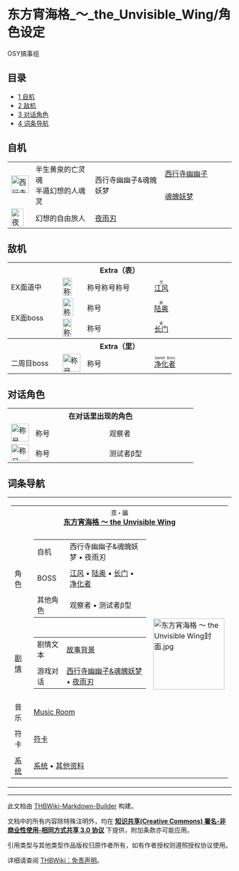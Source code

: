 # 东方宵海格_～_the_Unvisible_Wing/角色设定

<!-- source html: G:\repos\THBWiki-Markdown-Builder\THBWikiMarkdown\Temp\main\2\23\ns0%3A%E4%B8%9C%E6%96%B9%E5%AE%B5%E6%B5%B7%E6%A0%BC_%EF%BD%9E_the_Unvisible_Wing%2F%E8%A7%92%E8%89%B2%E8%AE%BE%E5%AE%9A.html -->

OSY搞事组


## 目录

- [1 自机](#自机)
- [2 敌机](#敌机)
- [3 对话角色](#对话角色)
- [4 词条导航](#词条导航)





## 自机

<table><tbody><tr><td style="min-width:40px;" rowspan="2"><div class="center"><div class="floatnone"><a href="./文件-宵海格_幽幽子和妖梦.png.md" class="image" title="西行寺幽幽子&amp;魂魄妖梦"><img alt="西行寺幽幽子&amp;魂魄妖梦" src="https://upload.thwiki.cc/thumb/3/37/%E5%AE%B5%E6%B5%B7%E6%A0%BC_%E5%B9%BD%E5%B9%BD%E5%AD%90%E5%92%8C%E5%A6%96%E6%A2%A6.png/40px-%E5%AE%B5%E6%B5%B7%E6%A0%BC_%E5%B9%BD%E5%B9%BD%E5%AD%90%E5%92%8C%E5%A6%96%E6%A2%A6.png" decoding="async" loading="lazy" width="40" height="40" srcset="https://upload.thwiki.cc/thumb/3/37/%E5%AE%B5%E6%B5%B7%E6%A0%BC_%E5%B9%BD%E5%B9%BD%E5%AD%90%E5%92%8C%E5%A6%96%E6%A2%A6.png/60px-%E5%AE%B5%E6%B5%B7%E6%A0%BC_%E5%B9%BD%E5%B9%BD%E5%AD%90%E5%92%8C%E5%A6%96%E6%A2%A6.png 1.5x, https://upload.thwiki.cc/thumb/3/37/%E5%AE%B5%E6%B5%B7%E6%A0%BC_%E5%B9%BD%E5%B9%BD%E5%AD%90%E5%92%8C%E5%A6%96%E6%A2%A6.png/80px-%E5%AE%B5%E6%B5%B7%E6%A0%BC_%E5%B9%BD%E5%B9%BD%E5%AD%90%E5%92%8C%E5%A6%96%E6%A2%A6.png 2x" data-file-width="2000" data-file-height="2000"></a></div></div></td> <td style="width:150px;padding:3px 9px 3px 7px;" rowspan="2">半生黄泉的亡灵魂<br>半遁幻想的人魂灵 </td><td style="width:180px;padding:3px 9px 3px 7px;" rowspan="2">西行寺幽幽子&amp;魂魄妖梦</td><td style="width:180px;padding:3px 9px 3px 7px;"> <a href="./西行寺幽幽子.md" title="西行寺幽幽子">西行寺幽幽子</a></td></tr><tr><td style="width:150px;padding:3px 9px 3px 7px;"><a href="./魂魄妖梦.md" title="魂魄妖梦">魂魄妖梦</a></td></tr>
<tr><td style="min-width:40px;" rowspan=""><div class="center"><div class="floatnone"><a href="./文件-宵海格_夜雨刃.png.md" class="image" title="夜雨刃"><img alt="夜雨刃" src="https://upload.thwiki.cc/thumb/0/06/%E5%AE%B5%E6%B5%B7%E6%A0%BC_%E5%A4%9C%E9%9B%A8%E5%88%83.png/28px-%E5%AE%B5%E6%B5%B7%E6%A0%BC_%E5%A4%9C%E9%9B%A8%E5%88%83.png" decoding="async" loading="lazy" width="28" height="40" srcset="https://upload.thwiki.cc/thumb/0/06/%E5%AE%B5%E6%B5%B7%E6%A0%BC_%E5%A4%9C%E9%9B%A8%E5%88%83.png/41px-%E5%AE%B5%E6%B5%B7%E6%A0%BC_%E5%A4%9C%E9%9B%A8%E5%88%83.png 1.5x, https://upload.thwiki.cc/thumb/0/06/%E5%AE%B5%E6%B5%B7%E6%A0%BC_%E5%A4%9C%E9%9B%A8%E5%88%83.png/55px-%E5%AE%B5%E6%B5%B7%E6%A0%BC_%E5%A4%9C%E9%9B%A8%E5%88%83.png 2x" data-file-width="312" data-file-height="450"></a></div></div></td> <td style="width:150px;padding:3px 9px 3px 7px;" rowspan="">幻想的自由旅人 </td><td style="width:180px;padding:3px 9px 3px 7px;"><a href="./夜雨刃.md" title="夜雨刃">夜雨刃</a></td></tr></tbody></table>



## 敌机

<table><tbody><tr><th colspan="4"><b>Extra（表）</b></th></tr><tr><td class="bg-color-info-10" style="min-width:100px">EX面道中</td><td><div class="center"><div class="floatnone"><a href="./文件-江风.png.md" class="image" title="称号称号称号 [江风 (茳) ]"><img alt="称号称号称号 [江风 (茳) ]" src="https://upload.thwiki.cc/thumb/a/ae/%E6%B1%9F%E9%A3%8E.png/21px-%E6%B1%9F%E9%A3%8E.png" decoding="async" loading="lazy" width="21" height="40" srcset="https://upload.thwiki.cc/thumb/a/ae/%E6%B1%9F%E9%A3%8E.png/31px-%E6%B1%9F%E9%A3%8E.png 1.5x, https://upload.thwiki.cc/thumb/a/ae/%E6%B1%9F%E9%A3%8E.png/42px-%E6%B1%9F%E9%A3%8E.png 2x" data-file-width="614" data-file-height="1164"></a></div></div></td> <td style="width:px;padding:3px 9px 3px 7px;">称号称号称号</td><td style="width:180px;padding:3px 9px 3px 7px;"> <a href="/index.php?title=%E4%B8%9C%E6%96%B9%E5%AE%B5%E6%B5%B7%E6%A0%BC_%EF%BD%9E_the_Unvisible_Wing/%E8%A7%92%E8%89%B2%E8%AE%BE%E5%AE%9A/%E6%B1%9F%E9%A3%8E&amp;action=edit&amp;redlink=1" class="new" title="东方宵海格 ～ the Unvisible Wing/角色设定/江风（页面不存在）"><ruby><rb>江风</rb><rp> (</rp><rt>茳</rt><rp>) </rp></ruby></a></td></tr><tr><td class="bg-color-info-10" style="width:60px" rowspan="2">EX面boss</td><td><div class="center"><div class="floatnone"><a href="./文件-陆奥.png.md" class="image" title="称号 [陆奥 (鲛) ]"><img alt="称号 [陆奥 (鲛) ]" src="https://upload.thwiki.cc/thumb/9/94/%E9%99%86%E5%A5%A5.png/24px-%E9%99%86%E5%A5%A5.png" decoding="async" loading="lazy" width="24" height="40" srcset="https://upload.thwiki.cc/thumb/9/94/%E9%99%86%E5%A5%A5.png/36px-%E9%99%86%E5%A5%A5.png 1.5x, https://upload.thwiki.cc/thumb/9/94/%E9%99%86%E5%A5%A5.png/47px-%E9%99%86%E5%A5%A5.png 2x" data-file-width="693" data-file-height="1164"></a></div></div></td> <td style="width:150px;padding:3px 9px 3px 7px;">称号</td><td style="width:180px;padding:3px 9px 3px 7px;"><a href="/index.php?title=%E4%B8%9C%E6%96%B9%E5%AE%B5%E6%B5%B7%E6%A0%BC_%EF%BD%9E_the_Unvisible_Wing/%E8%A7%92%E8%89%B2%E8%AE%BE%E5%AE%9A/%E9%99%86%E5%A5%A5&amp;action=edit&amp;redlink=1" class="new" title="东方宵海格 ～ the Unvisible Wing/角色设定/陆奥（页面不存在）"><ruby><rb>陆奥</rb><rp> (</rp><rt>鲛</rt><rp>) </rp></ruby></a></td></tr><tr><td><div class="center"><div class="floatnone"><a href="./文件-长门.png.md" class="image" title="称号 [长门 (鲨) ]"><img alt="称号 [长门 (鲨) ]" src="https://upload.thwiki.cc/thumb/2/2d/%E9%95%BF%E9%97%A8.png/20px-%E9%95%BF%E9%97%A8.png" decoding="async" loading="lazy" width="20" height="40" srcset="https://upload.thwiki.cc/thumb/2/2d/%E9%95%BF%E9%97%A8.png/30px-%E9%95%BF%E9%97%A8.png 1.5x, https://upload.thwiki.cc/thumb/2/2d/%E9%95%BF%E9%97%A8.png/40px-%E9%95%BF%E9%97%A8.png 2x" data-file-width="554" data-file-height="1097"></a></div></div></td> <td style="width:150px;padding:3px 9px 3px 7px;">称号</td><td style="width:180px;padding:3px 9px 3px 7px;"><a href="/index.php?title=%E4%B8%9C%E6%96%B9%E5%AE%B5%E6%B5%B7%E6%A0%BC_%EF%BD%9E_the_Unvisible_Wing/%E8%A7%92%E8%89%B2%E8%AE%BE%E5%AE%9A/%E9%95%BF%E9%97%A8&amp;action=edit&amp;redlink=1" class="new" title="东方宵海格 ～ the Unvisible Wing/角色设定/长门（页面不存在）"><ruby><rb>长门</rb><rp> (</rp><rt>鲨</rt><rp>) </rp></ruby></a></td></tr><tr><th colspan="4"><b>Extra（里）</b></th></tr><tr><td class="bg-color-info-10" style="min-width:100px">二周目boss</td><td><div class="center"><div class="floatnone"><a href="./文件-净化者.png.md" class="image" title="称号 [净化者 (Sairen Boss) ]"><img alt="称号 [净化者 (Sairen Boss) ]" src="https://upload.thwiki.cc/thumb/b/b5/%E5%87%80%E5%8C%96%E8%80%85.png/40px-%E5%87%80%E5%8C%96%E8%80%85.png" decoding="async" loading="lazy" width="40" height="40" srcset="https://upload.thwiki.cc/thumb/b/b5/%E5%87%80%E5%8C%96%E8%80%85.png/60px-%E5%87%80%E5%8C%96%E8%80%85.png 1.5x, https://upload.thwiki.cc/thumb/b/b5/%E5%87%80%E5%8C%96%E8%80%85.png/80px-%E5%87%80%E5%8C%96%E8%80%85.png 2x" data-file-width="756" data-file-height="756"></a></div></div></td> <td style="width:150px;padding:3px 9px 3px 7px;">称号</td><td style="width:180px;padding:3px 9px 3px 7px;"><a href="/index.php?title=%E4%B8%9C%E6%96%B9%E5%AE%B5%E6%B5%B7%E6%A0%BC_%EF%BD%9E_the_Unvisible_Wing/%E8%A7%92%E8%89%B2%E8%AE%BE%E5%AE%9A/%E5%87%80%E5%8C%96%E8%80%85&amp;action=edit&amp;redlink=1" class="new" title="东方宵海格 ～ the Unvisible Wing/角色设定/净化者（页面不存在）"><ruby><rb>净化者</rb><rp> (</rp><rt>Sairen Boss</rt><rp>) </rp></ruby></a></td></tr></tbody></table>



## 对话角色

<table><tbody><tr><th colspan="3"><b>在对话里出现的角色</b></th></tr><tr><td><div class="center"><div class="floatnone"><a href="./文件-观察者.png.md" class="image" title="称号 观察者"><img alt="称号 观察者" src="https://upload.thwiki.cc/thumb/a/a4/%E8%A7%82%E5%AF%9F%E8%80%85.png/40px-%E8%A7%82%E5%AF%9F%E8%80%85.png" decoding="async" loading="lazy" width="40" height="40" srcset="https://upload.thwiki.cc/thumb/a/a4/%E8%A7%82%E5%AF%9F%E8%80%85.png/60px-%E8%A7%82%E5%AF%9F%E8%80%85.png 1.5x, https://upload.thwiki.cc/thumb/a/a4/%E8%A7%82%E5%AF%9F%E8%80%85.png/80px-%E8%A7%82%E5%AF%9F%E8%80%85.png 2x" data-file-width="680" data-file-height="680"></a></div></div></td> <td style="width:150px;padding:3px 9px 3px 7px;">称号</td><td style="width:180px;padding:3px 9px 3px 7px;">观察者</td></tr><tr><td><div class="center"><div class="floatnone"><a href="./文件-测试者β型.png.md" class="image" title="称号 测试者β型"><img alt="称号 测试者β型" src="https://upload.thwiki.cc/thumb/d/d6/%E6%B5%8B%E8%AF%95%E8%80%85%CE%B2%E5%9E%8B.png/40px-%E6%B5%8B%E8%AF%95%E8%80%85%CE%B2%E5%9E%8B.png" decoding="async" loading="lazy" width="40" height="37" srcset="https://upload.thwiki.cc/thumb/d/d6/%E6%B5%8B%E8%AF%95%E8%80%85%CE%B2%E5%9E%8B.png/60px-%E6%B5%8B%E8%AF%95%E8%80%85%CE%B2%E5%9E%8B.png 1.5x, https://upload.thwiki.cc/thumb/d/d6/%E6%B5%8B%E8%AF%95%E8%80%85%CE%B2%E5%9E%8B.png/80px-%E6%B5%8B%E8%AF%95%E8%80%85%CE%B2%E5%9E%8B.png 2x" data-file-width="907" data-file-height="850"></a></div></div></td> <td style="width:150px;padding:3px 9px 3px 7px;">称号</td><td style="width:180px;padding:3px 9px 3px 7px;">测试者β型</td></tr></tbody></table>



## 词条导航
  
  

<table><tbody><tr><td><table cellspacing="0" class="nowraplinks mw-collapsible mw-collapsed" style="width:100%;;;"><tbody><tr><th style=";" colspan="3" class="navbox-title"><div class="navbar"><div class="noprint plainlinksneverexpand" style="background-color:transparent; padding:0; font-weight:normal; font-size:80%; white-space:nowrap;"><a href="./东方宵海格_～_the_Unvisible_Wing-导航.md" title="东方宵海格 ～ the Unvisible Wing/导航"><span style=";;border:none;" title="查看这个模板">查</span></a>&#160;<span style="font-size:80%;">•</span>&#160;<a href="/index.php?title=%E4%B8%9C%E6%96%B9%E5%AE%B5%E6%B5%B7%E6%A0%BC_%EF%BD%9E_the_Unvisible_Wing/%E5%AF%BC%E8%88%AA&amp;action=edit"><span style=";;border:none;" title="您可以编辑这个模板。请在储存变更之前先预览">编</span></a></div></div><span><a href="./东方宵海格_～_the_Unvisible_Wing.md" title="东方宵海格 ～ the Unvisible Wing">东方宵海格 ～ the Unvisible Wing</a></span></th></tr><tr><td></td></tr><tr><td class="navbox-group" style=";;"><a class="mw-selflink selflink">角色</a></td><td style=";;" class="navbox-list navbox-odd"><div></div><table cellspacing="0" class="nowraplinks navbox-subgroup" style="width:100%;;;;"><tbody><tr><td class="navbox-group" style=";;"><div>自机</div></td><td style=";;" class="navbox-list navbox-odd"><div><a class="mw-selflink selflink">西行寺幽幽子&amp;魂魄妖梦</a> &#8226; <a class="mw-selflink selflink">夜雨刃</a></div></td></tr><tr><td></td></tr><tr><td class="navbox-group" style=";;"><div>BOSS</div></td><td style=";;" class="navbox-list navbox-even"><div><a href="/index.php?title=%E4%B8%9C%E6%96%B9%E5%AE%B5%E6%B5%B7%E6%A0%BC_%EF%BD%9E_the_Unvisible_Wing/%E8%A7%92%E8%89%B2%E8%AE%BE%E5%AE%9A/%E6%B1%9F%E9%A3%8E&amp;action=edit&amp;redlink=1" class="new" title="东方宵海格 ～ the Unvisible Wing/角色设定/江风（页面不存在）">江风</a> &#8226; <a href="/index.php?title=%E4%B8%9C%E6%96%B9%E5%AE%B5%E6%B5%B7%E6%A0%BC_%EF%BD%9E_the_Unvisible_Wing/%E8%A7%92%E8%89%B2%E8%AE%BE%E5%AE%9A/%E9%99%86%E5%A5%A5&amp;action=edit&amp;redlink=1" class="new" title="东方宵海格 ～ the Unvisible Wing/角色设定/陆奥（页面不存在）">陆奥</a> &#8226; <a href="/index.php?title=%E4%B8%9C%E6%96%B9%E5%AE%B5%E6%B5%B7%E6%A0%BC_%EF%BD%9E_the_Unvisible_Wing/%E8%A7%92%E8%89%B2%E8%AE%BE%E5%AE%9A/%E9%95%BF%E9%97%A8&amp;action=edit&amp;redlink=1" class="new" title="东方宵海格 ～ the Unvisible Wing/角色设定/长门（页面不存在）">长门</a> &#8226; <a href="/index.php?title=%E4%B8%9C%E6%96%B9%E5%AE%B5%E6%B5%B7%E6%A0%BC_%EF%BD%9E_the_Unvisible_Wing/%E8%A7%92%E8%89%B2%E8%AE%BE%E5%AE%9A/%E5%87%80%E5%8C%96%E8%80%85&amp;action=edit&amp;redlink=1" class="new" title="东方宵海格 ～ the Unvisible Wing/角色设定/净化者（页面不存在）">净化者</a></div></td></tr><tr><td></td></tr><tr><td class="navbox-group" style=";;"><div>其他角色</div></td><td style=";;" class="navbox-list navbox-odd"><div>观察者 &#8226; 测试者β型</div></td></tr></tbody></table><div></div></td><td class="navbox-image" style="" rowspan="9"><a href="./文件-东方宵海格_～_the_Unvisible_Wing封面.jpg.md" class="image"><img alt="东方宵海格 ～ the Unvisible Wing封面.jpg" src="https://upload.thwiki.cc/thumb/1/16/%E4%B8%9C%E6%96%B9%E5%AE%B5%E6%B5%B7%E6%A0%BC_%EF%BD%9E_the_Unvisible_Wing%E5%B0%81%E9%9D%A2.jpg/160px-%E4%B8%9C%E6%96%B9%E5%AE%B5%E6%B5%B7%E6%A0%BC_%EF%BD%9E_the_Unvisible_Wing%E5%B0%81%E9%9D%A2.jpg" decoding="async" loading="lazy" width="160" height="160" srcset="https://upload.thwiki.cc/thumb/1/16/%E4%B8%9C%E6%96%B9%E5%AE%B5%E6%B5%B7%E6%A0%BC_%EF%BD%9E_the_Unvisible_Wing%E5%B0%81%E9%9D%A2.jpg/240px-%E4%B8%9C%E6%96%B9%E5%AE%B5%E6%B5%B7%E6%A0%BC_%EF%BD%9E_the_Unvisible_Wing%E5%B0%81%E9%9D%A2.jpg 1.5x, https://upload.thwiki.cc/thumb/1/16/%E4%B8%9C%E6%96%B9%E5%AE%B5%E6%B5%B7%E6%A0%BC_%EF%BD%9E_the_Unvisible_Wing%E5%B0%81%E9%9D%A2.jpg/320px-%E4%B8%9C%E6%96%B9%E5%AE%B5%E6%B5%B7%E6%A0%BC_%EF%BD%9E_the_Unvisible_Wing%E5%B0%81%E9%9D%A2.jpg 2x" data-file-width="512" data-file-height="512"></a></td></tr><tr><td></td></tr><tr><td class="navbox-group" style=";;"><a href="./东方宵海格_～_the_Unvisible_Wing-设定与剧情.md" title="东方宵海格 ～ the Unvisible Wing/设定与剧情">剧情</a></td><td style=";;" class="navbox-list navbox-even"><div></div><table cellspacing="0" class="nowraplinks navbox-subgroup" style="width:100%;;;;"><tbody><tr><td class="navbox-group" style=";;"><div>剧情文本</div></td><td style=";;" class="navbox-list navbox-odd"><div><a href="./东方宵海格_～_the_Unvisible_Wing-设定与剧情.md" title="东方宵海格 ～ the Unvisible Wing/设定与剧情">故事背景</a></div></td></tr><tr><td></td></tr><tr><td class="navbox-group" style=";;"><div>游戏对话</div></td><td style=";;" class="navbox-list navbox-even"><div><a href="./东方宵海格_～_the_Unvisible_Wing-设定与剧情-西行寺幽幽子&魂魄妖梦.md" title="东方宵海格 ～ the Unvisible Wing/设定与剧情/西行寺幽幽子&amp;魂魄妖梦">西行寺幽幽子&amp;魂魄妖梦</a> &#8226; <a href="./东方宵海格_～_the_Unvisible_Wing-设定与剧情-夜雨刃.md" title="东方宵海格 ～ the Unvisible Wing/设定与剧情/夜雨刃">夜雨刃</a></div></td></tr></tbody></table><div></div></td></tr><tr><td></td></tr><tr><td class="navbox-group" style=";;">音乐</td><td style=";;" class="navbox-list navbox-even"><div><a href="./东方宵海格_～_the_Unvisible_Wing-音乐.md" title="东方宵海格 ～ the Unvisible Wing/音乐">Music Room</a></div></td></tr><tr><td></td></tr><tr><td class="navbox-group" style=";;">符卡</td><td style=";;" class="navbox-list navbox-odd"><div><a href="/index.php?title=%E4%B8%9C%E6%96%B9%E5%AE%B5%E6%B5%B7%E6%A0%BC_%EF%BD%9E_the_Unvisible_Wing/%E7%AC%A6%E5%8D%A1&amp;action=edit&amp;redlink=1" class="new" title="东方宵海格 ～ the Unvisible Wing/符卡（页面不存在）">符卡</a></div></td></tr><tr><td></td></tr><tr><td class="navbox-group" style=";;"><a href="./东方宵海格_～_the_Unvisible_Wing-系统.md" title="东方宵海格 ～ the Unvisible Wing/系统">系统</a></td><td style=";;" class="navbox-list navbox-even"><div><a href="./东方宵海格_～_the_Unvisible_Wing-系统.md" title="东方宵海格 ～ the Unvisible Wing/系统">系统</a> &#8226; <a href="/index.php?title=%E4%B8%9C%E6%96%B9%E5%AE%B5%E6%B5%B7%E6%A0%BC_%EF%BD%9E_the_Unvisible_Wing/%E5%85%B6%E4%BB%96&amp;action=edit&amp;redlink=1" class="new" title="东方宵海格 ～ the Unvisible Wing/其他（页面不存在）">其他资料</a></div></td></tr></tbody></table></td></tr></tbody></table>






---

此文档由 [THBWiki-Markdown-Builder](https://github.com/Delsin-Yu/THBWiki-Markdown-Builder) 构建。

文档中的所有内容除特殊注明外，均在 [**知识共享(Creative Commons) 署名-非商业性使用-相同方式共享 3.0 协议**](https://creativecommons.org/licenses/by-sa/3.0/deed.zh-hans) 下提供，附加条款亦可能应用。

引用类型与其他类型作品版权归原作者所有，如有作者授权则遵照授权协议使用。

详细请查阅 [THBWiki：免责声明](https://thbwiki.cc/THBWiki:%E5%85%8D%E8%B4%A3%E5%A3%B0%E6%98%8E)。

